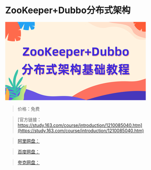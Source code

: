 # ZooKeeper+Dubbo分布式架构

![img](../../../assets/study163/free/90566b7d26244a25a271ea51f654ca5c.jpg)

> 价格：免费

> [官方链接：https://study.163.com/course/introduction/1210085040.htm](https://study.163.com/course/introduction/1210085040.htm)

> [阿里网盘：]()

> [百度网盘：]()

> [夸克网盘：]()
